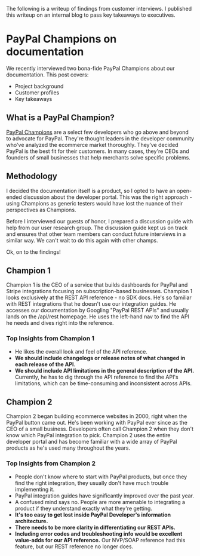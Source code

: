 The following is a writeup of findings from customer interviews. I published this writeup on an internal blog to pass key takeaways to executives.

# PayPal Champions on documentation

We recently interviewed two bona-fide PayPal Champions about our documentation. This post covers:
* Project background
* Customer profiles
* Key takeaways

## What is a PayPal Champion?

[PayPal Champions](https://developer.paypal.com/docs/community/paypalchampions/) are a select few developers who go above and beyond to advocate for PayPal. They're thought leaders in the developer community who've analyzed the ecommerce market thoroughly. They’ve decided PayPal is the best fit for their customers. In many cases, they're CEOs and founders of small businesses that help merchants solve specific problems.

## Methodology

I decided the documentation itself is a product, so I opted to have an open-ended discussion about the developer portal. This was the right approach - using Champions as generic testers would have lost the nuance of their perspectives as Champions.

Before I interviewed our guests of honor, I prepared a discussion guide with help from our user research group. The discussion guide kept us on track and ensures that other team members can conduct future interviews in a similar way. We can't wait to do this again with other champs.

Ok, on to the findings!

## Champion 1

Champion 1 is the CEO of a service that builds dashboards for PayPal and Stripe integrations focusing on subscription-based businesses. Champion 1 looks exclusively at the REST API reference - no SDK docs. He's so familiar with REST integrations that he doesn't use our integration guides. He accesses our documentation by Googling "PayPal REST APIs" and usually lands on the /api/rest homepage. He uses the left-hand nav to find the API he needs and dives right into the reference.

### Top Insights from Champion 1

* He likes the overall look and feel of the API reference.
* **We should include changelogs or release notes of what changed in each release of the API**.
* **We should include API limitations in the general description of the API.** Currently, he has to dig through the API reference to find the API's limitations, which can be time-consuming and inconsistent across APIs.

## Champion 2

Champion 2 began building ecommerce websites in 2000, right when the PayPal button came out. He's been working with PayPal ever since as the CEO of a small business. Developers often call Champion 2 when they don't know which PayPal integration to pick. Champion 2 uses the entire developer portal and has become familiar with a wide array of PayPal products as he's used many throughout the years.

### Top Insights from Champion 2

* People don't know where to start with PayPal products, but once they find the right integration, they usually don't have much trouble implementing it.
* PayPal integration guides have significantly improved over the past year.
* A confused mind says no. People are more amenable to integrating a product if they understand exactly what they're getting.
* **It's too easy to get lost inside PayPal Developer's information architecture.**
* **There needs to be more clarity in differentiating our REST APIs.**
* **Including error codes and troubleshooting info would be excellent value-adds for our API reference.** Our NVP/SOAP reference had this feature, but our REST reference no longer does.
